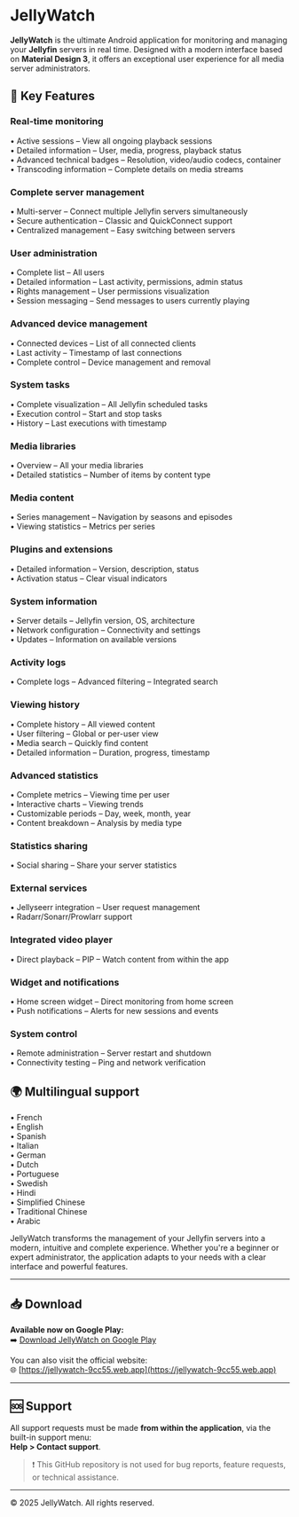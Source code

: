 # JellyWatch

**JellyWatch** is the ultimate Android application for monitoring and managing your **Jellyfin** servers in real time. Designed with a modern interface based on **Material Design 3**, it offers an exceptional user experience for all media server administrators.

## 📲 Key Features

### Real-time monitoring
• Active sessions – View all ongoing playback sessions  
• Detailed information – User, media, progress, playback status  
• Advanced technical badges – Resolution, video/audio codecs, container  
• Transcoding information – Complete details on media streams  

### Complete server management  
• Multi-server – Connect multiple Jellyfin servers simultaneously  
• Secure authentication – Classic and QuickConnect support  
• Centralized management – Easy switching between servers  

### User administration  
• Complete list – All users  
• Detailed information – Last activity, permissions, admin status  
• Rights management – User permissions visualization  
• Session messaging – Send messages to users currently playing  

### Advanced device management  
• Connected devices – List of all connected clients  
• Last activity – Timestamp of last connections  
• Complete control – Device management and removal  

### System tasks  
• Complete visualization – All Jellyfin scheduled tasks  
• Execution control – Start and stop tasks  
• History – Last executions with timestamp  

### Media libraries  
• Overview – All your media libraries  
• Detailed statistics – Number of items by content type  

### Media content  
• Series management – Navigation by seasons and episodes  
• Viewing statistics – Metrics per series  

### Plugins and extensions  
• Detailed information – Version, description, status  
• Activation status – Clear visual indicators  

### System information  
• Server details – Jellyfin version, OS, architecture  
• Network configuration – Connectivity and settings  
• Updates – Information on available versions  

### Activity logs  
• Complete logs – Advanced filtering – Integrated search  

### Viewing history  
• Complete history – All viewed content  
• User filtering – Global or per-user view  
• Media search – Quickly find content  
• Detailed information – Duration, progress, timestamp  

### Advanced statistics  
• Complete metrics – Viewing time per user  
• Interactive charts – Viewing trends  
• Customizable periods – Day, week, month, year  
• Content breakdown – Analysis by media type  

### Statistics sharing  
• Social sharing – Share your server statistics  

### External services  
• Jellyseerr integration – User request management  
• Radarr/Sonarr/Prowlarr support  

### Integrated video player  
• Direct playback – PIP – Watch content from within the app  

### Widget and notifications  
• Home screen widget – Direct monitoring from home screen  
• Push notifications – Alerts for new sessions and events  

### System control  
• Remote administration – Server restart and shutdown  
• Connectivity testing – Ping and network verification  

## 🌍 Multilingual support

• French  
• English  
• Spanish  
• Italian  
• German  
• Dutch  
• Portuguese  
• Swedish  
• Hindi  
• Simplified Chinese  
• Traditional Chinese  
• Arabic  

JellyWatch transforms the management of your Jellyfin servers into a modern, intuitive and complete experience. Whether you're a beginner or expert administrator, the application adapts to your needs with a clear interface and powerful features.

---

## 📥 Download

**Available now on Google Play:**  
➡️ [Download JellyWatch on Google Play](https://play.google.com/store/apps/details?id=com.jellywatch.app)

You can also visit the official website:  
🌐 [https://jellywatch-9cc55.web.app](https://jellywatch-9cc55.web.app)

---

## 🆘 Support

All support requests must be made **from within the application**, via the built-in support menu:  
**Help > Contact support**.

> ❗ This GitHub repository is not used for bug reports, feature requests, or technical assistance.

---

© 2025 JellyWatch. All rights reserved. 
